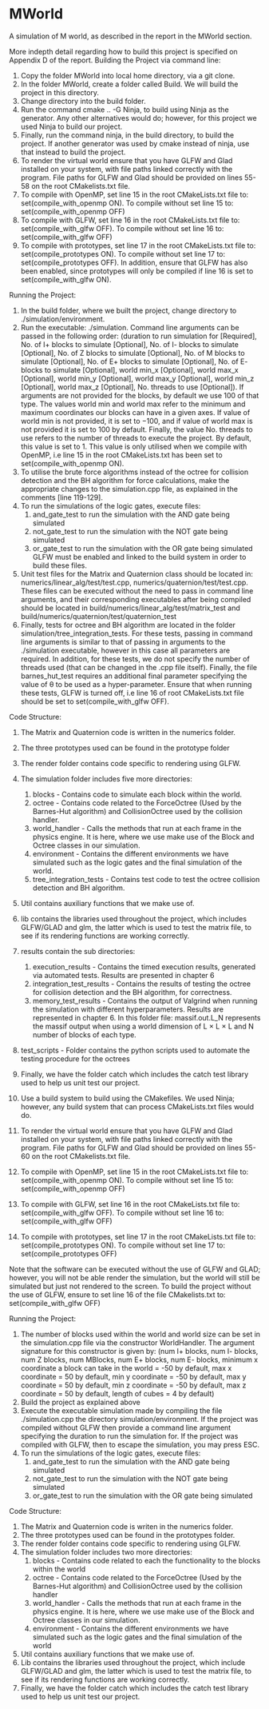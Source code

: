 # MWorld  
A simulation of M world, as described in the report in the MWorld section.

More indepth detail regarding how to build this project is specified on Appendix D of the report.
Building the Project via command line:
1) Copy the folder MWorld into local home directory, via a git clone.
2) In the folder MWorld, create a folder called Build. We will build the project in this directory.
3) Change directory into the build folder.
4) Run the command cmake .. -G Ninja, to build using Ninja as the generator. Any other alternatives would do; however, for this project we used Ninja to build our project.
5) Finally, run the command ninja, in the build directory, to build the project. If another generator was used by cmake instead of ninja, use that instead to build the project.
6) To render the virtual world ensure that you have GLFW and Glad installed on your system, with file paths linked correctly with the program. File paths for GLFW and Glad should be provided on lines 55-58 on the root CMakelists.txt file.
7) To compile with OpenMP, set line 15 in the root CMakeLists.txt file to: set(compile_with_openmp ON). To compile without set line 15 to: set(compile_with_openmp OFF)
8) To compile with GLFW, set line 16 in the root CMakeLists.txt file to: set(compile_with_glfw OFF). To compile without set line 16 to: set(compile_with_glfw OFF)
9) To compile with prototypes, set line 17 in the root CMakeLists.txt file to: set(compile_prototypes ON). To compile without set line 17 to: set(compile_prototypes OFF). In addition, ensure that GLFW has also been enabled, since prototypes will only be compiled if line 16 is set to set(compile_with_glfw ON).

Running the Project:
1) In the build folder, where we built the project, change directory to ./simulation/environment.
2) Run the executable: ./simulation. Command line arguments can be passed in the following order: (duration to run simulation for [Required], No. of I+ blocks to simulate [Optional], No. of I- blocks to simulate [Optional], No. of Z blocks to simulate [Optional], No. of M blocks to simulate [Optional], No. of E+ blocks to simulate [Optional], No. of E- blocks to simulate [Optional], world min_x [Optional], world max_x [Optional], world min_y [Optional], world max_y [Optional], world min_z [Optional], world max_z [Optional], No. threads to use [Optional]). If arguments are not provided for the blocks, by default we use 100 of that type. The values world min and world max refer to the minimum and maximum coordinates our blocks can have in a given axes. If value of world min is not provided, it is set to −100, and if value of world max is not provided it is set to 100 by default. Finally, the value No. threads to use refers to the number of threads to execute the project. By default, this value is set to 1. This value is only utilised when we compile with OpenMP, i.e line 15 in the root CMakeLists.txt has been set to set(compile_with_openmp ON).
3) To utilise the brute force algorithms instead of the octree for collision detection and the BH algorithm for force calculations, make the appropriate changes to the simulation.cpp file, as explained in the comments [line 119-129].
4) To run the simulations of the logic gates, execute files:
    1) and_gate_test to run the simulation with the AND gate being simulated
    2) not_gate_test to run the simulation with the NOT gate being simulated
    3) or_gate_test to run the simulation with the OR gate being simulated
GLFW must be enabled and linked to the build system in order to build these files.
5) Unit test files for the Matrix and Quaternion class should be located in: numerics/linear_alg/test/test.cpp, numerics/quaternion/test/test.cpp. These files can be executed without the need to pass in command line arguments, and their corresponding executables after being compiled should be located in build/numerics/linear_alg/test/matrix_test and build/numerics/quaternion/test/quaternion_test
6) Finally, tests for octree and BH algorithm are located in the folder simulation/tree_integration_tests. For these tests, passing in command line arguments is similar to that of passing in arguments to the ./simulation executable, however in this case all parameters are required. In addition, for these tests, we do not specify the number of threads used (that can be changed in the .cpp file itself). Finally, the file barnes_hut_test requires an additional final parameter specifying the value of θ to be used as a hyper-parameter. Ensure that when running these tests, GLFW is turned off, i.e line 16 of root CMakeLists.txt file should be set to set(compile_with_glfw OFF).

Code Structure:
1) The Matrix and Quaternion code is written in the numerics folder.
2) The three prototypes used can be found in the prototype folder
3) The render folder contains code specific to rendering using GLFW.
4) The simulation folder includes five more directories:
    1) blocks - Contains code to simulate each block within the world.
    2) octree - Contains code related to the ForceOctree (Used by the Barnes-Hut algorithm) and CollisionOctree used by the collision handler.
    3) world_handler - Calls the methods that run at each frame in the physics engine. It is here, where we use make use of the Block and Octree classes in our simulation.
    4) environment - Contains the different environments we have simulated such as the logic gates and the final simulation of the world.
    5) tree_integration_tests - Contains test code to test the octree collision detection and BH algorithm.
5) Util contains auxiliary functions that we make use of.
6) lib contains the libraries used throughout the project, which includes GLFW/GLAD and glm, the latter which is used to test the matrix file, to see if its rendering functions are working correctly.
7) results contain the sub directories:
    1) execution_results - Contains the timed execution results, generated via automated tests. Results are presented in chapter 6
    2) integration_test_results - Contains the results of testing the octree for collision detection and the BH algorithm, for correctness.
    3) memory_test_results - Contains the output of Valgrind when running the simulation with different hyperparameters. Results are represented in chapter 6. In this folder file: massif.out.L_N represents the massif output when using a world dimension of L × L × L and N number of blocks of each type.
8) test_scripts - Folder contains the python scripts used to automate the testing procedure for the octrees
9) Finally, we have the folder catch which includes the catch test library used to help us unit test our project.




    









3) Use a build system to build using the CMakefiles. We used Ninja; however, any build system that can process CMakeLists.txt files would do.
4) To render the virtual world ensure that you have GLFW and Glad installed on your system, with file paths linked correctly with the program. File paths for GLFW and Glad should be provided on lines 55-60 on the root CMakelists.txt file.
5) To compile with OpenMP, set line 15 in the root CMakeLists.txt file to: set(compile_with_openmp ON). To compile without set line 15 to: set(compile_with_openmp OFF)
6) To compile with GLFW, set line 16 in the root CMakeLists.txt file to: set(compile_with_glfw OFF). To compile without set line 16 to: set(compile_with_glfw OFF)
7) To compile with prototypes, set line 17 in the root CMakeLists.txt file to: set(compile_prototypes ON). To compile without set line 17 to: set(compile_prototypes OFF)

Note that the software can be executed without the use of GLFW and GLAD; however, you will not be able render the simulation, but the world will still be simulated but just not rendered to the screen. To build the project without the use of GLFW, ensure to set line 16 of the file CMakelists.txt to: set(compile_with_glfw OFF)

Running the Project:
1) The number of blocks used within the world and world size can be set in the simulation.cpp file via the constructor WorldHandler. The argument signature for this constructor is given by: (num I+ blocks, num I- blocks, num Z blocks, num MBlocks, num E+ blocks, num E- blocks, minimum x coordinate a block can take in the world = -50 by default, max x coordinate = 50 by default, min y coordinate = -50 by default, max y coordinate = 50 by default, min z coordinate = -50 by default, max z coordinate = 50 by default, length of cubes = 4 by default)
2) Build the project as explained above
3) Execute the executable simulation made by compiling the file ./simulation.cpp the directory simulation/environment. If the project was compiled without GLFW then provide a command line argument specifying the duration to run the simulation for. If the project was compiled with GLFW, then to escape the simulation, you may press ESC. 
4) To run the simulations of the logic gates, execute files:
    1) and_gate_test to run the simulation with the AND gate being simulated
    2) not_gate_test to run the simulation with the NOT gate being simulated
    3) or_gate_test to run the simulation with the OR gate being simulated

Code Structure:
1) The Matrix and Quaternion code is writen in the numerics folder. 
2) The three prototypes used can be found in the prototypes folder. 
3) The render folder contains code specific to rendering using GLFW. 
4) The simulation folder includes two more directories: 
    1) blocks - Contains code related to each the functionality to the blocks within the world
    2) octree - Contains code related to the ForceOctree (Used by the Barnes-Hut algorithm) and CollisionOctree used by the collision handler
    3) world_handler - Calls the methods that run at each frame in the physics engine. It is here, where we use make use of the Block and Octree classes in our simulation.
    4) environment - Contains the different environments we have simulated such as the logic gates and the final simulation of the world
5) Util contains auxiliary functions that we make use of. 
6) Lib contains the libraries used throughout the project, which include GLFW/GLAD and glm, the latter which is used to test the matrix file, to see if its rendering functions are working correctly.
7) Finally, we have the folder catch which includes the catch test library used to help us unit test our project.
